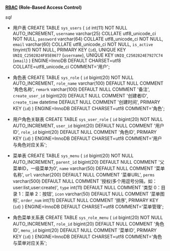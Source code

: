**[RBAC](https://baike.baidu.com/item/RBAC/1328788?fr=aladdin) (Role-Based Access Control)**

*sql*

- 用户表
CREATE TABLE `sys_users` (
  `id` int(11) NOT NULL AUTO_INCREMENT,
  `username` varchar(25) COLLATE utf8_unicode_ci NOT NULL,
  `password` varchar(64) COLLATE utf8_unicode_ci NOT NULL,
  `email` varchar(60) COLLATE utf8_unicode_ci NOT NULL,
  `is_active` tinyint(1) NOT NULL,
  PRIMARY KEY (`id`),
  UNIQUE KEY `UNIQ_C2502824F85E0677` (`username`),
  UNIQUE KEY `UNIQ_C2502824E7927C74` (`email`)
) ENGINE=InnoDB DEFAULT CHARSET=utf8 COLLATE=utf8_unicode_ci COMMENT='用户';

- 角色表
CREATE TABLE `sys_role` (
  `id` bigint(20) NOT NULL AUTO_INCREMENT,
  `role_name` varchar(100) DEFAULT NULL COMMENT '角色名称',
  `remark` varchar(100) DEFAULT NULL COMMENT '备注',
  `create_user_id` bigint(20) DEFAULT NULL COMMENT '创建者ID',
  `create_time` datetime DEFAULT NULL COMMENT '创建时间',
  PRIMARY KEY (`id`)
) ENGINE=InnoDB DEFAULT CHARSET=utf8 COMMENT='角色';

- 用户角色关联表
CREATE TABLE `sys_user_role` (
  `id` bigint(20) NOT NULL AUTO_INCREMENT,
  `user_id` bigint(20) DEFAULT NULL COMMENT '用户ID',
  `role_id` bigint(20) DEFAULT NULL COMMENT '角色ID',
  PRIMARY KEY (`id`)
) ENGINE=InnoDB DEFAULT CHARSET=utf8 COMMENT='用户与角色对应关系';

- 菜单表
CREATE TABLE `sys_menu` (
  `id` bigint(20) NOT NULL AUTO_INCREMENT,
  `parent_id` bigint(20) DEFAULT NULL COMMENT '父菜单ID，一级菜单为0',
  `name` varchar(50) DEFAULT NULL COMMENT '菜单名称',
  `url` varchar(200) DEFAULT NULL COMMENT '菜单URL',
  `perms` varchar(500) DEFAULT NULL COMMENT '授权(多个用逗号分隔，如：user:list,user:create)',
  `type` int(11) DEFAULT NULL COMMENT '类型   0：目录   1：菜单   2：按钮',
  `icon` varchar(50) DEFAULT NULL COMMENT '菜单图标',
  `order_num` int(11) DEFAULT NULL COMMENT '排序',
  PRIMARY KEY (`id`)
) ENGINE=InnoDB DEFAULT CHARSET=utf8 COMMENT='菜单管理';

- 角色菜单关系表
CREATE TABLE `sys_role_menu` (
  `id` bigint(20) NOT NULL AUTO_INCREMENT,
  `role_id` bigint(20) DEFAULT NULL COMMENT '角色ID',
  `menu_id` bigint(20) DEFAULT NULL COMMENT '菜单ID',
  PRIMARY KEY (`id`)
) ENGINE=InnoDB DEFAULT CHARSET=utf8 COMMENT='角色与菜单对应关系';

